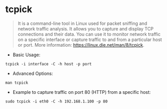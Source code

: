 # tcpick

> It is a command-line tool in Linux used for packet sniffing and network traffic analysis.
> It allows you to capture and display TCP connections and their data. You can use it to monitor network traffic on a specific interface or capture traffic to and from a particular host or port.
> More information: <https://linux.die.net/man/8/tcpick>.

- Basic Usage:

`tcpick -i interface -C -h host -p port`

- Advanced Options:

`man tcpick`

- Example to capture traffic on port 80 (HTTP) from a specific host:

`sudo tcpick -i eth0 -C -h 192.168.1.100 -p 80`
